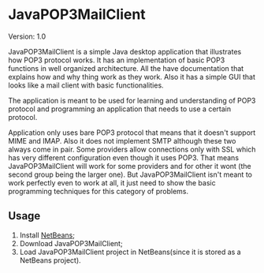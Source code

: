 # JavaPOP3MailClient
  Version: 1.0

JavaPOP3MailClient is a simple Java desktop application that illustrates how POP3 protocol works. 
It has an implementation of basic POP3 functions in well organized architecture. 
All the have documentation that explains how and why thing work as they work. Also it has a simple
GUI that looks like a mail client with basic functionalities. 

The application is meant to be used for learning and understanding of POP3 protocol and 
programming an application that needs to use a certain protocol.

Application only uses bare POP3 protocol that means that it doesn't support MIME and IMAP.
Also it does not implement SMTP although these two always come in pair. Some providers 
allow connections only with SSL which has very different configuration even though it 
uses POP3. That means JavaPOP3MailClient will work for some providers and for other it wont
(the second group being the larger one). But JavaPOP3MailClient isn't meant to work perfectly
even to work at all, it just need to show the basic programming techniques for this
category of problems.

## Usage

1. Install <a href="https://netbeans.org/">NetBeans</a>;
2. Download JavaPOP3MailClient;
3. Load JavaPOP3MailClient project in NetBeans(since it is stored as a NetBeans project).
